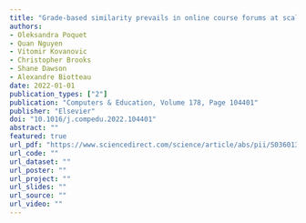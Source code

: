 ```yaml
---
title: "Grade-based similarity prevails in online course forums at scale"
authors:
- Oleksandra Poquet
- Quan Nguyen
- Vitomir Kovanovic
- Christopher Brooks
- Shane Dawson
- Alexandre Biotteau
date: 2022-01-01
publication_types: ["2"]
publication: "Computers & Education, Volume 178, Page 104401"
publisher: "Elsevier"
doi: "10.1016/j.compedu.2022.104401"
abstract: ""
featured: true
url_pdf: "https://www.sciencedirect.com/science/article/abs/pii/S0360131521002785?via%3Dihub"
url_code: ""
url_dataset: ""
url_poster: ""
url_project: ""
url_slides: ""
url_source: ""
url_video: ""
---
```

